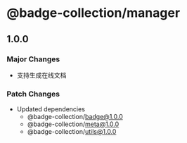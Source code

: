# @badge-collection/manager

## 1.0.0

### Major Changes

- 支持生成在线文档

### Patch Changes

- Updated dependencies
  - @badge-collection/badge@1.0.0
  - @badge-collection/meta@1.0.0
  - @badge-collection/utils@1.0.0
